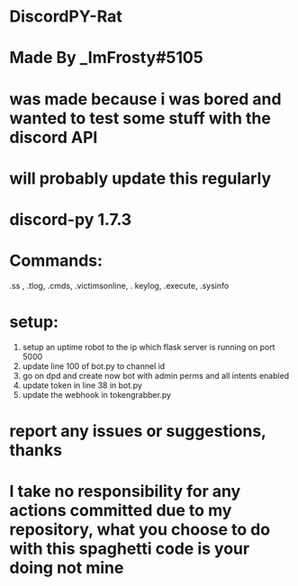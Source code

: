 # DiscordPY-Rat
# Made By _ImFrosty#5105
# was made because i was bored and wanted to test some stuff with the discord API
# will probably update this regularly
# discord-py 1.7.3
# Commands:
  .ss , .tlog, .cmds, .victimsonline, . keylog, .execute, .sysinfo
# setup:
1) setup an uptime robot to the ip which flask server is running on port 5000
2) update line 100 of bot.py to channel id
3) go on dpd and create now bot with admin perms and all intents enabled
4) update token in line 38 in bot.py
5) update the webhook in tokengrabber.py
# report any issues or suggestions, thanks
# I take no responsibility for any actions committed due to my repository, what you choose to do with this spaghetti code is your doing not mine
